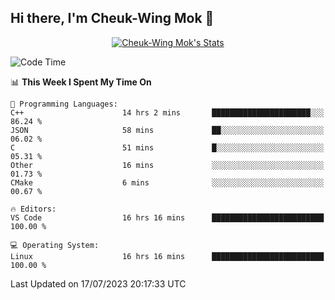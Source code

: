 ## Hi there, I'm Cheuk-Wing Mok 👋

<!--
**mozro0327/mozro0327** is a ✨ _special_ ✨ repository because its `README.md` (this file) appears on your GitHub profile.

Here are some ideas to get you started:

- 🔭 I’m currently working on ...
- 🌱 I’m currently learning ...
- 👯 I’m looking to collaborate on ...
- 🤔 I’m looking for help with ...
- 💬 Ask me about ...
- 📫 How to reach me: ...
- 😄 Pronouns: ...
- ⚡ Fun fact: ...
-->

<p align="center">
  <a href="https://github.com/mozro0327" class="rich-diff-level-one">
    <img src="https://github-readme-stats.vercel.app/api?username=mozro0327&title_color=333&text_color=777" alt="Cheuk-Wing Mok's Stats" >
    <!-- &hide=issues
    <img src="https://github-readme-stats.vercel.app/api?username=mozro0327&hide=issues&title_color=333&text_color=777" alt="Cheuk-Wing Mok's Stats" >
    -->
  </a>
</p>

<!--START_SECTION:waka-->
![Code Time](http://img.shields.io/badge/Code%20Time-1%2C735%20hrs%2052%20mins-blue)

📊 **This Week I Spent My Time On** 

```text
💬 Programming Languages: 
C++                      14 hrs 2 mins       ██████████████████████░░░   86.24 % 
JSON                     58 mins             ██░░░░░░░░░░░░░░░░░░░░░░░   06.02 % 
C                        51 mins             █░░░░░░░░░░░░░░░░░░░░░░░░   05.31 % 
Other                    16 mins             ░░░░░░░░░░░░░░░░░░░░░░░░░   01.73 % 
CMake                    6 mins              ░░░░░░░░░░░░░░░░░░░░░░░░░   00.67 % 

🔥 Editors: 
VS Code                  16 hrs 16 mins      █████████████████████████   100.00 % 

💻 Operating System: 
Linux                    16 hrs 16 mins      █████████████████████████   100.00 % 
```


 Last Updated on 17/07/2023 20:17:33 UTC
<!--END_SECTION:waka-->
